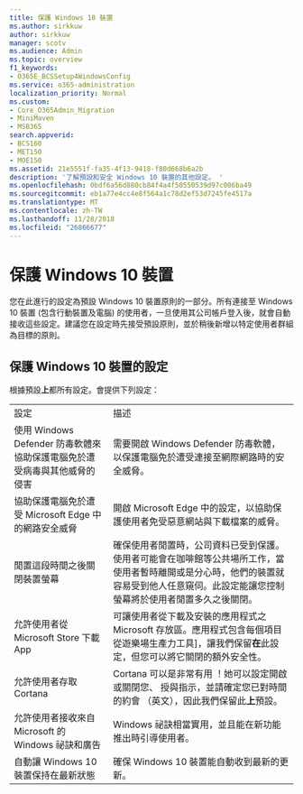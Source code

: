 ```yaml
---
title: 保護 Windows 10 裝置
ms.author: sirkkuw
author: sirkkuw
manager: scotv
ms.audience: Admin
ms.topic: overview
f1_keywords:
- O365E_BCSSetup4WindowsConfig
ms.service: o365-administration
localization_priority: Normal
ms.custom:
- Core_O365Admin_Migration
- MiniMaven
- MSB365
search.appverid:
- BCS160
- MET150
- MOE150
ms.assetid: 21e5551f-fa35-4f13-9418-f80d668b6a2b
description: '了解預設和安全 Windows 10 裝置的其他設定。 '
ms.openlocfilehash: 0bdf6a56d880cb84f4a4f50550539d97c006ba49
ms.sourcegitcommit: eb1a77e4cc4e8f564a1c78d2ef53d7245fe4517a
ms.translationtype: MT
ms.contentlocale: zh-TW
ms.lasthandoff: 11/28/2018
ms.locfileid: "26866677"
---
```

# <a name="secure-windows-10-devices"></a>保護 Windows 10 裝置

您在此進行的設定為預設 Windows 10 裝置原則的一部分。所有連接至 Windows 10 裝置 (包含行動裝置及電腦) 的使用者，一旦使用其公司帳戶登入後，就會自動接收這些設定。建議您在設定時先接受預設原則，並於稍後新增以特定使用者群組為目標的原則。
  
## <a name="settings-to-secure-windows-10-devices"></a>保護 Windows 10 裝置的設定

根據預設**上**都所有設定。會提供下列設定：
  
|||
|:-----|:-----|
|設定  <br/> |描述  <br/> |
|使用 Windows Defender 防毒軟體來協助保護電腦免於遭受病毒與其他威脅的侵害  <br/> |需要開啟 Windows Defender 防毒軟體，以保護電腦免於遭受連接至網際網路時的安全威脅。  <br/> |
|協助保護電腦免於遭受 Microsoft Edge 中的網路安全威脅  <br/> |開啟 Microsoft Edge 中的設定，以協助保護使用者免受惡意網站與下載檔案的威脅。  <br/> |
|閒置這段時間之後關閉裝置螢幕  <br/> |確保使用者閒置時，公司資料已受到保護。使用者可能會在咖啡館等公共場所工作，當使用者暫時離開或是分心時，他們的裝置就容易受到他人任意窺伺。此設定能讓您控制螢幕將於使用者閒置多久之後關閉。  <br/> |
|允許使用者從 Microsoft Store 下載 App  <br/> |可讓使用者從下載及安裝的應用程式之 Microsoft 存放區。應用程式包含每個項目從遊樂場生產力工具]，讓我們保留**在**此設定，但您可以將它關閉的額外安全性。<br/> |
|允許使用者存取 Cortana  <br/> |Cortana 可以是非常有用 ！她可以設定開啟或關閉您、 授與指示，並請確定您已對時間的約會 （英文），因此我們保留此**上**預設。<br/> |
|允許使用者接收來自 Microsoft 的 Windows 祕訣和廣告  <br/> |Windows 祕訣相當實用，並且能在新功能推出時引導使用者。  <br/> |
|自動讓 Windows 10 裝置保持在最新狀態  <br/> |確保 Windows 10 裝置能自動收到最新的更新。  <br/> |
   

